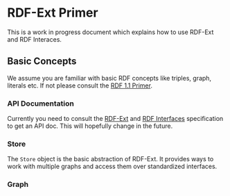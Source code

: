 # RDF-Ext Primer

This is a work in progress document which explains how to use RDF-Ext and RDF Interaces.

## Basic Concepts

We assume you are familiar with basic RDF concepts like triples, graph, literals etc. If not please consult the [RDF 1.1 Primer](http://www.w3.org/TR/rdf11-primer/).

### API Documentation

Currently you need to consult the [RDF-Ext](http://bergos.github.io/rdf-ext-spec/) and [RDF Interfaces](http://www.w3.org/TR/rdf-interfaces/)  specification to get an API doc. This will hopefully change in the future.

### Store

The `Store` object is the basic abstraction of RDF-Ext. It provides ways to work with multiple graphs and access them over standardized interfaces.

### Graph